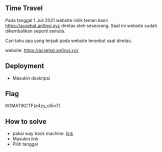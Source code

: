 ## Time Travel
Pada tanggal 1 Juli 2021 website milik teman kami https://acsehat.an0nvi.xyz diretas oleh seseorang. Saat ini website sudah dikembalikan seperti semula.

Cari tahu apa yang terjadi pada website tersebut saat diretas.

website: https://acsehat.an0nvi.xyz

## Deployment
- Masukin deskripsi

## Flag
KOMATIKCTF{e4zy_o5in7}

## How to solve
- pakai way back machine. [link](https://web.archive.org/)
- Masukin link
- Pilih tanggal
